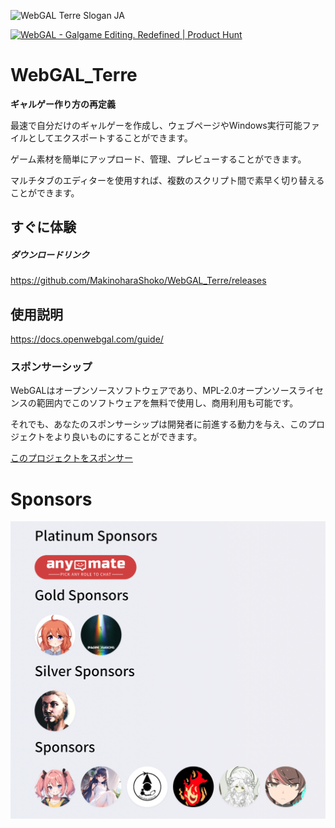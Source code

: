 ![WebGAL Terre Slogan JA](https://github.com/OpenWebGAL/WebGAL_Terre/assets/30483415/728c3ee7-bf97-4ab4-a29d-edf0f55170cc)


<a href="https://www.producthunt.com/posts/webgal?utm_source=badge-featured&utm_medium=badge&utm_souce=badge-webgal" target="_blank"><img src="https://api.producthunt.com/widgets/embed-image/v1/featured.svg?post_id=443280&theme=light" alt="WebGAL - Galgame&#0032;Editing&#0046;&#0032;Redefined | Product Hunt" style="width: 250px; height: 54px;" width="250" height="54" /></a>

# WebGAL_Terre

**ギャルゲー作り方の再定義**

最速で自分だけのギャルゲーを作成し、ウェブページやWindows実行可能ファイルとしてエクスポートすることができます。

ゲーム素材を簡単にアップロード、管理、プレビューすることができます。

マルチタブのエディターを使用すれば、複数のスクリプト間で素早く切り替えることができます。

## すぐに体験

##### ダウンロードリンク

https://github.com/MakinoharaShoko/WebGAL_Terre/releases

## 使用説明

https://docs.openwebgal.com/guide/

### スポンサーシップ

WebGALはオープンソースソフトウェアであり、MPL-2.0オープンソースライセンスの範囲内でこのソフトウェアを無料で使用し、商用利用も可能です。

それでも、あなたのスポンサーシップは開発者に前進する動力を与え、このプロジェクトをより良いものにすることができます。

[このプロジェクトをスポンサー](https://docs.openwebgal.com/sponsor/)

# Sponsors

<a href="https://openwebgal.com/">
<img alt="Sponsor" src="https://raw.githubusercontent.com/OpenWebGAL/static/main/sponsors.png">
</a>
